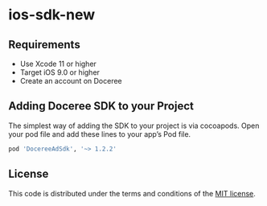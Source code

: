 # ios-sdk-new

## Requirements
- Use Xcode 11 or higher
- Target iOS 9.0 or higher
- Create an account on Doceree

## Adding Doceree SDK to your Project
The simplest way of adding the SDK to your project is via cocoapods. Open your pod file and add these lines to your app’s Pod file. 

```sh
pod 'DocereeAdSdk', '~> 1.2.2'
```


## License
This code is distributed under the terms and conditions of the [MIT license](https://github.com/doceree/ios-sdk/blob/master/MIT%20License).
